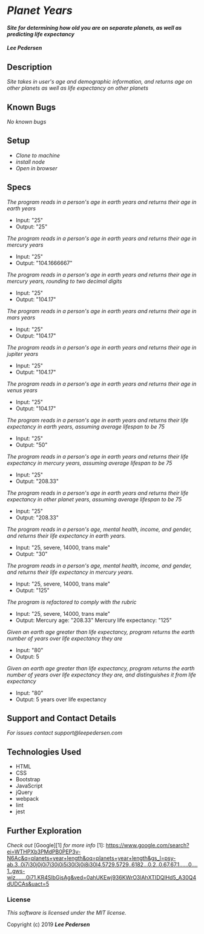 # _Planet Years_

#### _Site for determining how old you are on separate planets, as well as predicting life expectancy_

#### _Lee Pedersen_

## Description

_Site takes in user's age and demographic information, and returns age on other planets as well as life expectancy on other planets_

## Known Bugs
_No known bugs_

## Setup
* _Clone to machine_
* _install node_
* _Open in browser_

## Specs
_The program reads in a person's age in earth years and returns their age in earth years_
* Input: "25"
* Output: "25"

_The program reads in a person's age in earth years and returns their age in mercury years_
* Input: "25"
* Output: "104.1666667"

_The program reads in a person's age in earth years and returns their age in mercury years, rounding to two decimal digits_
* Input: "25"
* Output: "104.17"

_The program reads in a person's age in earth years and returns their age in mars years_
* Input: "25"
* Output: "104.17"

_The program reads in a person's age in earth years and returns their age in jupiter years_
* Input: "25"
* Output: "104.17"

_The program reads in a person's age in earth years and returns their age in venus years_
* Input: "25"
* Output: "104.17"

_The program reads in a person's age in earth years and returns their life expectancy in earth years, assuming average lifespan to be 75_
* Input: "25"
* Output: "50"

_The program reads in a person's age in earth years and returns their life expectancy in mercury years, assuming average lifespan to be 75_
* Input: "25"
* Output: "208.33"

_The program reads in a person's age in earth years and returns their life expectancy in other planet years, assuming average lifespan to be 75_
* Input: "25"
* Output: "208.33"

_The program reads in a person's age, mental health, income, and gender, and returns their life expectancy in earth years._
* Input: "25, severe, 14000, trans male"
* Output: "30"

_The program reads in a person's age, mental health, income, and gender, and returns their life expectancy in mercury years._
* Input: "25, severe, 14000, trans male"
* Output: "125"

_The program is refactored to comply with the rubric_
* Input: "25, severe, 14000, trans male"
* Output: Mercury age: "208.33" Mercury life expectancy: "125"

_Given an earth age greater than life expectancy, program returns the earth number of years over life expectancy they are_
* Input: "80"
* Output: 5

_Given an earth age greater than life expectancy, program returns the earth number of years over life expectancy they are, and distinguishes it from life expectancy_
* Input: "80"
* Output: 5 years over life expectancy

## Support and Contact Details
_For issues contact support@leepedersen.com_

## Technologies Used
* HTML
* CSS
* Bootstrap
* JavaScript
* jQuery
* webpack
* lint
* jest

## Further Exploration
_Check out_ [Google][1] _for more info_
[1]: https://www.google.com/search?ei=WTHPXb3PMdPB0PEP3v-N6Ac&q=planets+year+length&oq=planets+year+length&gs_l=psy-ab.3..0i7i30j0j0i7i30j0i5i30l3j0i8i30l4.5729.5729..6182...0.2..0.67.67.1......0....1..gws-wiz.......0i71.KR4SlbGjsAg&ved=0ahUKEwj936KWrO3lAhXTIDQIHd5_A30Q4dUDCAs&uact=5

### License
*This software is licensed under the MIT license.*

Copyright (c) 2019 **_Lee Pedersen_**
